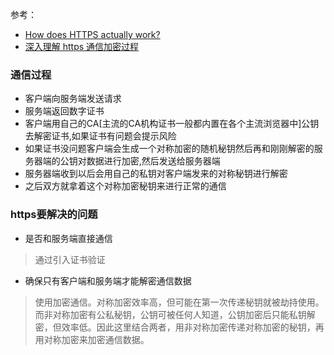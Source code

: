 参考：
- [How does HTTPS actually work?](https://robertheaton.com/2014/03/27/how-does-https-actually-work/)
- [深入理解 https 通信加密过程](https://klionsec.github.io/2017/07/31/https-learn/)

### 通信过程
- 客户端向服务端发送请求
- 服务端返回数字证书
- 客户端用自己的CA[主流的CA机构证书一般都内置在各个主流浏览器中]公钥去解密证书,如果证书有问题会提示风险
- 如果证书没问题客户端会生成一个对称加密的随机秘钥然后再和刚刚解密的服务器端的公钥对数据进行加密,然后发送给服务器端
- 服务器端收到以后会用自己的私钥对客户端发来的对称秘钥进行解密
- 之后双方就拿着这个对称加密秘钥来进行正常的通信

### https要解决的问题
- 是否和服务端直接通信
 > 通过引入证书验证
- 确保只有客户端和服务端才能解密通信数据
 > 使用加密通信。对称加密效率高，但可能在第一次传递秘钥就被劫持使用。而非对称加密有公私秘钥，公钥可被任何人知道，公钥加密后只能私钥解密，但效率低。因此这里结合两者，用非对称加密传递对称加密的秘钥，再用对称加密来加密通信数据。
